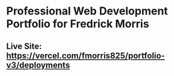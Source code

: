 # Professional Web Development Portfolio for Fredrick Morris

## Live Site: https://vercel.com/fmorris825/portfolio-v3/deployments
